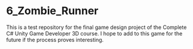 # 6_Zombie_Runner
This is a test repository for the final game design project of the Complete C# Unity Game Developer 3D course.
I hope to add to this game for the future if the process proves interesting. 
